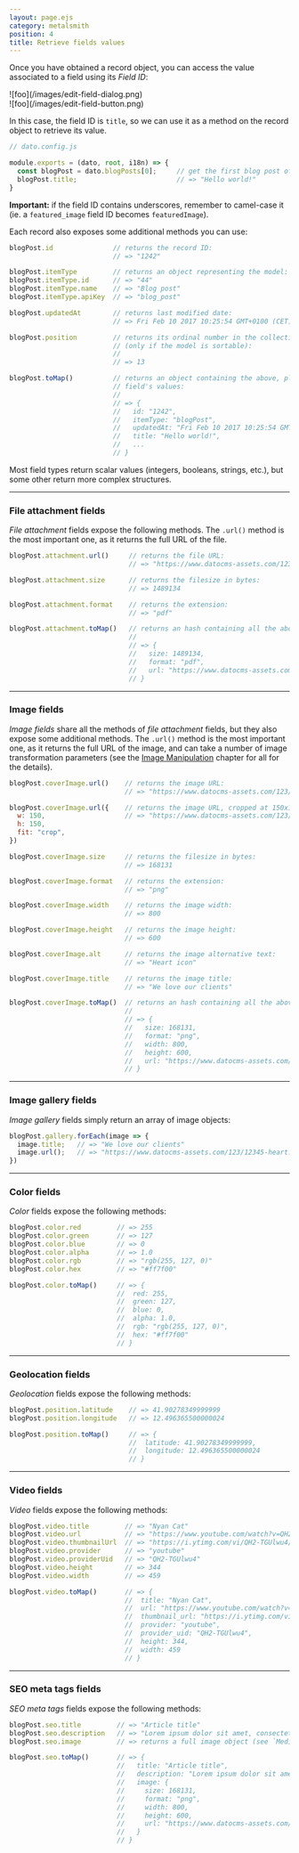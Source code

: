 ```yaml
---
layout: page.ejs
category: metalsmith
position: 4
title: Retrieve fields values
---
```


Once you have obtained a record object, you can access the value associated to a field using its *Field ID*:

<div class="two">
  <div>![foo](/images/edit-field-dialog.png)</div>
  <div>![foo](/images/edit-field-button.png)</div>
</div>

In this case, the field ID is `title`, so we can use it as a method on the record object to retrieve its value.

```javascript
// dato.config.js

module.exports = (dato, root, i18n) => {
  const blogPost = dato.blogPosts[0];     // get the first blog post of the collection
  blogPost.title;                         // => "Hello world!"
}
```

**Important:** if the field ID contains underscores, remember to camel-case it (ie. a `featured_image` field ID becomes `featuredImage`).

Each record also exposes some additional methods you can use:

```js
blogPost.id               // returns the record ID:
                          // => "1242"

blogPost.itemType         // returns an object representing the model:
blogPost.itemType.id      // => "44"
blogPost.itemType.name    // => "Blog post"
blogPost.itemType.apiKey  // => "blog_post"

blogPost.updatedAt        // returns last modified date:
                          // => Fri Feb 10 2017 10:25:54 GMT+0100 (CET)

blogPost.position         // returns its ordinal number in the collection
                          // (only if the model is sortable):
                          //
                          // => 13

blogPost.toMap()          // returns an object containing the above, plus all the
                          // field's values:
                          //
                          // => {
                          //   id: "1242",
                          //   itemType: "blogPost",
                          //   updatedAt: "Fri Feb 10 2017 10:25:54 GMT+0100 (CET)",
                          //   title: "Hello world!",
                          //   ...
                          // }
```


Most field types return scalar values (integers, booleans, strings, etc.), but some other return more complex structures.

---

### File attachment fields


*File attachment* fields expose the following methods. The `.url()` method is the most important one, as it returns the full URL of the file.

```javascript
blogPost.attachment.url()     // returns the file URL:
                              // => "https://www.datocms-assets.com/123/12345-report.pdf"

blogPost.attachment.size      // returns the filesize in bytes:
                              // => 1489134

blogPost.attachment.format    // returns the extension:
                              // => "pdf"

blogPost.attachment.toMap()   // returns an hash containing all the above:
                              //
                              // => {
                              //   size: 1489134,
                              //   format: "pdf",
                              //   url: "https://www.datocms-assets.com/123/12345-report.pdf"
                              // }
```

---

### Image fields

*Image fields* share all the methods of *file attachment* fields, but they also expose some additional methods. The `.url()` method is the most important one, as it returns the full URL of the image, and can take a number of image transformation parameters (see the [Image Manipulation](./image-manipulation.html) chapter for all for the details).

```javascript
blogPost.coverImage.url()    // returns the image URL:
                             // => "https://www.datocms-assets.com/123/12345-heart.png"

blogPost.coverImage.url({    // returns the image URL, cropped at 150x150px:
  w: 150,                    // => "https://www.datocms-assets.com/123/12345-heart.png?w=150&h=150&fit=crop"
  h: 150,
  fit: "crop",
})    

blogPost.coverImage.size     // returns the filesize in bytes:
                             // => 168131

blogPost.coverImage.format   // returns the extension:
                             // => "png"

blogPost.coverImage.width    // returns the image width:
                             // => 800

blogPost.coverImage.height   // returns the image height:
                             // => 600

blogPost.coverImage.alt      // returns the image alternative text:
                             // => "Heart icon"

blogPost.coverImage.title    // returns the image title:
                             // => "We love our clients"

blogPost.coverImage.toMap()  // returns an hash containing all the above:
                             //
                             // => {
                             //   size: 168131,
                             //   format: "png",
                             //   width: 800,
                             //   height: 600,
                             //   url: "https://www.datocms-assets.com/123/12345-heart.png"
                             // }
```

---

### Image gallery fields

*Image gallery* fields simply return an array of image objects:

```javascript
blogPost.gallery.forEach(image => {
  image.title;   // => "We love our clients"
  image.url();   // => "https://www.datocms-assets.com/123/12345-heart.png"
})
```

---

### Color fields

*Color* fields expose the following methods:

```javascript
blogPost.color.red         // => 255
blogPost.color.green       // => 127
blogPost.color.blue        // => 0
blogPost.color.alpha       // => 1.0
blogPost.color.rgb         // => "rgb(255, 127, 0)"
blogPost.color.hex         // => "#ff7f00"

blogPost.color.toMap()     // => {
                           //  red: 255,
                           //  green: 127,
                           //  blue: 0,
                           //  alpha: 1.0,
                           //  rgb: "rgb(255, 127, 0)",
                           //  hex: "#ff7f00"
                           // }
```

---

### Geolocation fields

*Geolocation* fields expose the following methods:

```javascript
blogPost.position.latitude    // => 41.90278349999999
blogPost.position.longitude   // => 12.496365500000024

blogPost.position.toMap()     // => {
                              //  latitude: 41.90278349999999,
                              //  longitude: 12.496365500000024
                              // }
```

---

### Video fields

*Video* fields expose the following methods:

```javascript
blogPost.video.title         // => "Nyan Cat"
blogPost.video.url           // => "https://www.youtube.com/watch?v=QH2-TGUlwu4&t=11s"
blogPost.video.thumbnailUrl  // => "https://i.ytimg.com/vi/QH2-TGUlwu4/hqdefault.jpg"
blogPost.video.provider      // => "youtube"
blogPost.video.providerUid   // => "QH2-TGUlwu4"
blogPost.video.height        // => 344
blogPost.video.width         // => 459

blogPost.video.toMap()       // => {
                             //  title: "Nyan Cat",
                             //  url: "https://www.youtube.com/watch?v=QH2-TGUlwu4&t=11s",
                             //  thumbnail_url: "https://i.ytimg.com/vi/QH2-TGUlwu4/hqdefault.jpg",
                             //  provider: "youtube",
                             //  provider_uid: "QH2-TGUlwu4",
                             //  height: 344,
                             //  width: 459
                             // }
```

---

### SEO meta tags fields

*SEO meta tags* fields expose the following methods:

```javascript
blogPost.seo.title         // => "Article title"
blogPost.seo.description   // => "Lorem ipsum dolor sit amet, consectetur..."
blogPost.seo.image         // => returns a full image object (see `Media fields` chapter)

blogPost.seo.toMap()       // => {
                           //   title: "Article title",
                           //   description: "Lorem ipsum dolor sit amet, consectetur...",
                           //   image: {
                           //     size: 168131,
                           //     format: "png",
                           //     width: 800,
                           //     height: 600,
                           //     url: "https://www.datocms-assets.com/123/12345-heart.png"
                           //   }
                           // }
```
